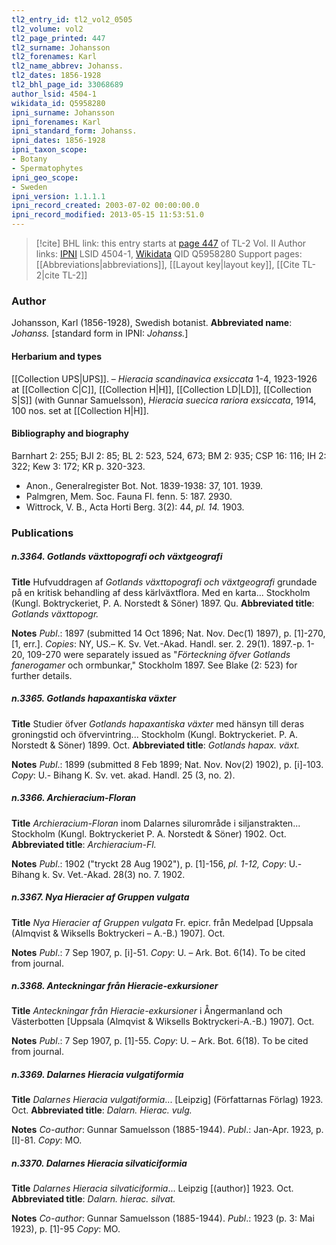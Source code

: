 ```yaml
---
tl2_entry_id: tl2_vol2_0505
tl2_volume: vol2
tl2_page_printed: 447
tl2_surname: Johansson
tl2_forenames: Karl
tl2_name_abbrev: Johanss.
tl2_dates: 1856-1928
tl2_bhl_page_id: 33068689
author_lsid: 4504-1
wikidata_id: Q5958280
ipni_surname: Johansson
ipni_forenames: Karl
ipni_standard_form: Johanss.
ipni_dates: 1856-1928
ipni_taxon_scope: 
- Botany
- Spermatophytes
ipni_geo_scope: 
- Sweden
ipni_version: 1.1.1.1
ipni_record_created: 2003-07-02 00:00:00.0
ipni_record_modified: 2013-05-15 11:53:51.0
---
```


> [!cite] BHL link: this entry starts at [page 447](https://www.biodiversitylibrary.org/page/33068689) of TL-2 Vol. II
> Author links: [IPNI](https://www.ipni.org/a/4504-1) LSID 4504-1, [Wikidata](https://www.wikidata.org/wiki/Q5958280) QID Q5958280
> Support pages: [[Abbreviations|abbreviations]], [[Layout key|layout key]], [[Cite TL-2|cite TL-2]]

### Author

Johansson, Karl (1856-1928), Swedish botanist. 
**Abbreviated name**: *Johanss.* \[standard form in IPNI: *Johanss.*\]

#### Herbarium and types

[[Collection UPS|UPS]]. – *Hieracia scandinavica exsiccata* 1-4, 1923-1926 at [[Collection C|C]], [[Collection H|H]], [[Collection LD|LD]], [[Collection S|S]] (with Gunnar Samuelsson), *Hieracia suecica rariora exsiccata*, 1914, 100 nos. set at [[Collection H|H]].

#### Bibliography and biography

Barnhart 2: 255; BJI 2: 85; BL 2: 523, 524, 673; BM 2: 935; CSP 16: 116; IH 2: 322; Kew 3: 172; KR p. 320-323.
- Anon., Generalregister Bot. Not. 1839-1938: 37, 101. 1939.
- Palmgren, Mem. Soc. Fauna Fl. fenn. 5: 187. 2930.
- Wittrock, V. B., Acta Horti Berg. 3(2): 44, *pl. 14.* 1903.

### Publications

##### n.3364. Gotlands växttopografi och växtgeografi

**Title**
Hufvuddragen af *Gotlands växttopografi och växtgeografi* grundade på en kritisk behandling af dess kärlväxtflora. Med en karta... Stockholm (Kungl. Boktryckeriet, P. A. Norstedt & Söner) 1897. Qu.
**Abbreviated title**: *Gotlands växttopogr.*

**Notes**
*Publ*.: 1897 (submitted 14 Oct 1896; Nat. Nov. Dec(1) 1897), p. \[1\]-270, \[1, err.\]. *Copies*: NY, US.– K. Sv. Vet.-Akad. Handl. ser. 2. 29(1). 1897.-p. 1-20, 109-270 were separately issued as "*Förteckning öfver Gotlands fanerogamer* och ormbunkar," Stockholm 1897. See Blake (2: 523) for further details.

##### n.3365. Gotlands hapaxantiska växter

**Title**
Studier öfver *Gotlands hapaxantiska växter* med hänsyn till deras groningstid och öfvervintring... Stockholm (Kungl. Boktryckeriet. P. A. Norstedt & Söner) 1899. Oct.
**Abbreviated title**: *Gotlands hapax. växt.*

**Notes**
*Publ*.: 1899 (submitted 8 Feb 1899; Nat. Nov. Nov(2) 1902), p. \[i\]-103. *Copy*: U.- Bihang K. Sv. vet. akad. Handl. 25 (3, no. 2).

##### n.3366. Archieracium-Floran

**Title**
*Archieracium-Floran* inom Dalarnes silurområde i siljanstrakten... Stockholm (Kungl. Boktryckeriet P. A. Norstedt & Söner) 1902. Oct.
**Abbreviated title**: *Archieracium-Fl.*

**Notes**
*Publ*.: 1902 ("tryckt 28 Aug 1902"), p. \[1\]-156, *pl. 1-12, Copy*: U.-Bihang k. Sv. Vet.-Akad. 28(3) no. 7. 1902.

##### n.3367. Nya Hieracier af Gruppen vulgata

**Title**
*Nya Hieracier af Gruppen vulgata* Fr. epicr. från Medelpad \[Uppsala (Almqvist & Wiksells Boktryckeri – A.-B.) 1907\]. Oct.

**Notes**
*Publ*.: 7 Sep 1907, p. \[i\]-51. *Copy*: U. – Ark. Bot. 6(14). To be cited from journal.

##### n.3368. Anteckningar från Hieracie-exkursioner

**Title**
*Anteckningar från Hieracie-exkursioner* i Ångermanland och Västerbotten \[Uppsala (Almqvist & Wiksells Boktryckeri-A.-B.) 1907\]. Oct.

**Notes**
*Publ*.: 7 Sep 1907, p. \[1\]-55. *Copy*: U. – Ark. Bot. 6(18). To be cited from journal.

##### n.3369. Dalarnes Hieracia vulgatiformia

**Title**
*Dalarnes Hieracia vulgatiformia*... \[Leipzig\] (Författarnas Förlag) 1923. Oct.
**Abbreviated title**: *Dalarn. Hierac. vulg.*

**Notes**
*Co-author*: Gunnar Samuelsson (1885-1944).
*Publ*.: Jan-Apr. 1923, p. \[I\]-81. *Copy*: MO.

##### n.3370. Dalarnes Hieracia silvaticiformia

**Title**
*Dalarnes Hieracia silvaticiformia*... Leipzig \[(author)\] 1923. Oct.
**Abbreviated title**: *Dalarn. hierac. silvat.*

**Notes**
*Co-author*: Gunnar Samuelsson (1885-1944).
*Publ*.: 1923 (p. 3: Mai 1923), p. \[1\]-95 *Copy*: MO.

